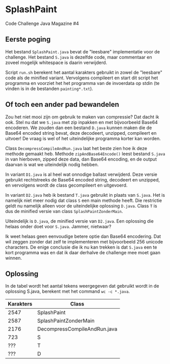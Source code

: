 SplashPaint
===========

Code Challenge Java Magazine #4

## Eerste poging

Het bestand `SplashPaint.java` bevat de "leesbare" implementatie voor de challenge.
Het bestand `S.java` is dezelfde code, maar commentaar en zoveel mogelijk whitespace
is daarin verwijderd.

Script `run.sh` berekent het aantal karakters gebruikt in zowel de "leesbare" code
als de minified variant. Vervolgens compileert en start dit script het programma
en voorziet het het programma van de invoerdata op stdin (te vinden is in
de bestanden `painting*.txt`).

## Of toch een ander pad bewandelen

Zou het niet mooi zijn om gebruik te maken van compressie? Dat dacht ik ook.
Stel nu dat we `S.java` met zip inpakken en met bijvoorbeeld Base64 encoderen.
We zouden dan een bestand `D.java` kunnen maken die de Base64 encoded string bevat,
deze decodeert, unzipped, compileert en uitvoer! De vraag is wel of het uiteindelijke
programma korter kan worden.

Class `DecompressCompileAndRun.java` laat het beste zien hoe ik deze methode gemaakt heb.
Methode `zipAndBase64Encode()` leest bestand `S.java` in van hierboven, zipped deze data,
dan Base64 encoding, en de output daarvan is wat we uiteindelijk nodig hebben.

In variant `D1.java` is al heel wat onnodige ballast verwijderd. Deze versie gebruikt
rechtstreeks de Base64 encoded string, decodeert en unzipped, en vervolgens wordt de
class gecompileert en uitgevoerd.

In variant `D2.java` heb ik bestand `T.java` gebruikt in plaats van `S.java`. Het is
namelijk niet meer nodig dat class `S` een main methode heeft. Die restrictie geldt
nu namelijk alleen voor de uiteindelijke oplossing `D.java`. Class `T` is dus de
minified versie van class `SplashPaintZonderMain`.

Uiteindelijk is `D.java`, de minified versie van `D2.java`. Een oplossing die helaas
onder doet voor `S.java`. Jammer, nietwaar?

Ik weet helaas geen eenvoudige betere optie dan Base64 encodering. Dat wil zeggen
zonder dat zelf te implementeren met bijvoorbeeld 256 unicode characters.
De enige conclusie die ik nu kan trekken is dat `S.java` een te kort programma was en
dat ik daar derhalve de challenge mee moet gaan winnen.

## Oplossing

In de tabel wordt het aantal tekens weergegeven dat gebruikt wordt in de oplossing S.java,
berekent met het command `wc -c *.java`.
          
Karakters|Class
---------|-----------------
     2547|SplashPaint
     2587|SplashPaintZonderMain
     2176|DecompressCompileAndRun.java
      723|S
      ???|T
      ???|D
